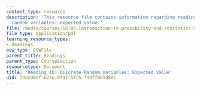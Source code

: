 ```yaml
---
content_type: resource
description: 'This resource file contains information regarding reading 4b: discrete
  random variables: expected value.'
file: /media/courses/18-05-introduction-to-probability-and-statistics-spring-2014/79a290ef627e8f975fcbf93ff869d8ec_MIT18_05S14_Reading4b.pdf
file_type: application/pdf
learning_resource_types:
- Readings
ocw_type: OCWFile
parent_title: Readings
parent_type: CourseSection
resourcetype: Document
title: 'Reading 4b: Discrete Random Variables: Expected Value'
uid: 79a290ef-627e-8f97-5fcb-f93ff869d8ec
---
```

